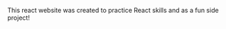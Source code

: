 This react website was created to practice React skills and as a fun side project!

[](./images/example.png)